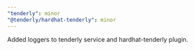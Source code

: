 ```yaml
---
"tenderly": minor
"@tenderly/hardhat-tenderly": minor
---
```


Added loggers to tenderly service and hardhat-tenderly plugin.
